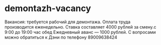 # demontazh-vacancy
Вакансия: требуется рабочий для демонтажа. Оплата труда производится еженедельно. Ставка составляет 4000 рублей за смену.с 9:00 до 19:00 час обед  Ежедневный аванс — 1000 рублей.  С вопросами можно обратиться к Дэни по телефону 89009638424

